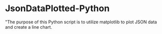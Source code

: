 # JsonDataPlotted-Python
"The purpose of this Python script is to utilize matplotlib to plot JSON data and create a line chart.
